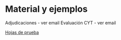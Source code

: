 # Material y ejemplos

Adjudicaciones - ver email
Evaluación CYT - ver email

[Hojas de prueba](https://drive.google.com/drive/folders/1BgjTTJaeANk7nBy8exqxI6tnF8AztGOL?usp=sharing)
